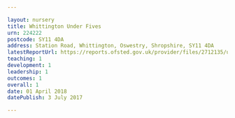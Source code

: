 ```yaml
---

layout: nursery
title: Whittington Under Fives
urn: 224222
postcode: SY11 4DA
address: Station Road, Whittington, Oswestry, Shropshire, SY11 4DA
latestReportUrl: https://reports.ofsted.gov.uk/provider/files/2712135/urn/224222.pdf
teaching: 1
development: 1
leadership: 1
outcomes: 1
overall: 1
date: 01 April 2018 
datePublish: 3 July 2017

---
```

